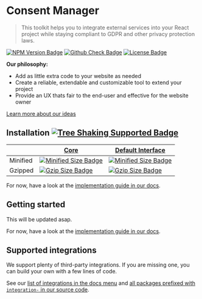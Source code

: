 # Consent Manager

> This toolkit helps you to integrate external services into your React project while staying compliant to GDPR and other privacy protection laws.

[![NPM Version Badge](https://badgen.net/npm/v/@consent-manager/core)](https://www.npmjs.com/package/@consent-manager/core)
[![Github Check Badge](https://badgen.net/github/checks/techboi/consent-manager/main)](https://github.com/techboi/consent-manager/actions)
[![License Badge](https://badgen.net/npm/license/@consent-manager/core)](https://github.com/techboi/consent-manager/blob/main/LICENSE)

**Our philosophy:**

- Add as little extra code to your website as needed
- Create a reliable, extendable and customizable tool to extend your project
- Provide an UX thats fair to the end-user and effective for the website owner

[Learn more about our ideas](https://techboi.github.io/consent-manager/docs/)

## Installation [![Tree Shaking Supported Badge](https://badgen.net/bundlephobia/tree-shaking/@consent-manager/core)](https://bundlephobia.com/result?p=@consent-manager/core)

|          | [Core](https://github.com/techboi/consent-manager/tree/main/packages/core)                                                                   | [Default Interface](https://github.com/techboi/consent-manager/tree/main/packages/interface-default)                                                                   |
| -------- | -------------------------------------------------------------------------------------------------------------------------------------------- | ---------------------------------------------------------------------------------------------------------------------------------------------------------------------- |
| Minified | [![Minified Size Badge](https://badgen.net/bundlephobia/min/@consent-manager/core)](https://bundlephobia.com/result?p=@consent-manager/core) | [![Minified Size Badge](https://badgen.net/bundlephobia/min/@consent-manager/interface-default)](https://bundlephobia.com/result?p=@consent-manager/interface-default) |
| Gzipped  | [![Gzip Size Badge](https://badgen.net/bundlephobia/minzip/@consent-manager/core)](https://bundlephobia.com/result?p=@consent-manager/core)  | [![Gzip Size Badge](https://badgen.net/bundlephobia/minzip/@consent-manager/interface-default)](https://bundlephobia.com/result?p=@consent-manager/interface-default)  |

For now, have a look at the [implementation guide in our docs](https://techboi.github.io/consent-manager/docs/getting-started).

## Getting started

This will be updated asap.

For now, have a look at the [implementation guide in our docs](https://techboi.github.io/consent-manager/docs/getting-started).

## Supported integrations

We support plenty of third-party integrations. If you are missing one, you can build your own with a few lines of code.

See our [list of integrations in the docs menu](https://techboi.github.io/consent-manager/docs/) and [all packages prefixed with `integration-` in our source code](https://github.com/techboi/consent-manager/tree/main/packages).
